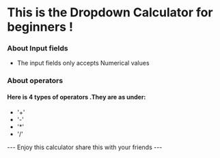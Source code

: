 # This is the Dropdown Calculator for beginners !

### About Input fields 

* The input fields only accepts Numerical values

### About operators 

#### Here is 4 types of operators .They are as under:
* '+'
* '-'
* '*'
* '/'

--- Enjoy this calculator share this with your friends ---